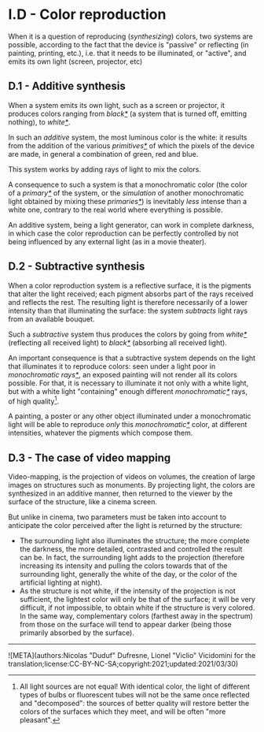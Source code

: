 # I.D - Color reproduction

When it is a question of reproducing (*synthesizing*) colors, two systems are possible, according to the fact that the device is "passive" or reflecting (in painting, printing, etc.), i.e. that it needs to be illuminated, or "active", and emits its own light (screen, projector, etc)

## D.1 - Additive synthesis

When a system emits its own light, such as a screen or projector, it produces colors ranging from *black[\*](ZZ-vocabulaire.md)* (a system that is turned off, emitting nothing), to *white[\*](ZZ-vocabulaire.md)*.

In such an *additive* system, the most luminous color is the white: it results from the addition of the various *primitives[\*](ZZ-vocabulaire.md)* of which the pixels of the device are made, in general a combination of green, red and blue.

This system works by adding rays of light to mix the colors.

A consequence to such a system is that a monochromatic color (the color of a *primary[\*](ZZ-vocabulaire.md)* of the system, or the *simulation* of another monochromatic light obtained by mixing these *primaries[\*](ZZ-vocabulaire.md)*) is inevitably *less* intense than a white one, contrary to the real world where everything is possible.

An additive system, being a light generator, can work in complete darkness, in which case the color reproduction can be perfectly controlled by not being influenced by any external light (as in a movie theater).

## D.2 - Subtractive synthesis

When a color reproduction system is a reflective surface, it is the pigments that alter the light received; each pigment absorbs part of the rays received and reflects the rest. The resulting light is therefore necessarily of a lower intensity than that illuminating the surface: the system *subtracts* light rays from an available bouquet.

Such a *subtractive* system thus produces the colors by going from *white[\*](ZZ-vocabulaire.md)* (reflecting all received light) to *black[\*](ZZ-vocabulaire.md)* (absorbing all received light).

An important consequence is that a subtractive system depends on the light that illuminates it to reproduce colors: seen under a light poor in *monochromatic rays[\*](ZZ-vocabulaire.md)*, an exposed painting will not render all its colors possible. For that, it is necessary to illuminate it not only with a white light, but with a white light "containing" enough different *monochromatic[\*](ZZ-vocabulaire.md)* rays, of high quality[^1].

A painting, a poster or any other object illuminated under a monochromatic light will be able to reproduce *only* this *monochromatic[\*](ZZ-vocabulaire.md)* color, at different intensities, whatever the pigments which compose them.

## D.3 - The case of video mapping

Video-mapping, is the projection of videos on volumes, the creation of large images on structures such as monuments. By projecting light, the colors are synthesized in an additive manner, then returned to the viewer by the surface of the structure, like a cinema screen.

But unlike in cinema, two parameters must be taken into account to anticipate the color perceived after the light is returned by the structure:

- The surrounding light also illuminates the structure; the more complete the darkness, the more detailed, contrasted and controlled the result can be. In fact, the surrounding light adds to the projection (therefore increasing its intensity and pulling the colors towards that of the surrounding light, generally the white of the day, or the color of the artificial lighting at night).
- As the structure is not white, if the intensity of the projection is not sufficient, the lightest color will only be that of the surface; it will be very difficult, if not impossible, to obtain white if the structure is very colored. In the same way, complementary colors (farthest away in the spectrum) from those on the surface will tend to appear darker (being those primarily absorbed by the surface).

----

[^1]:
    All light sources are not equal! With identical color, the light of different types of bulbs or fluorescent tubes will not be the same once reflected and "decomposed": the sources of better quality will restore better the colors of the surfaces which they meet, and will be often "more pleasant".

![META](authors:Nicolas "Duduf" Dufresne, Lionel "Viclio" Vicidomini for the translation;license:CC-BY-NC-SA;copyright:2021;updated:2021/03/30)